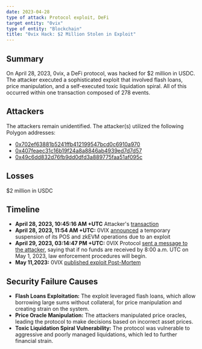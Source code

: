 ```yaml
---
date: 2023-04-28
type of attack: Protocol exploit, DeFi
target entity: "0vix"
type of entity: "Blockchain"
title: "0vix Hack: $2 Million Stolen in Exploit"
---
```


## Summary

On April 28, 2023, 0vix, a DeFi protocol, was hacked for $2 million in USDC. The attacker executed a sophisticated exploit that involved flash loans, price manipulation, and a self-executed toxic liquidation spiral. All of this occurred within one transaction composed of 278 events. 

## Attackers

The attackers remain unidentified. The attacker(s) utilized the following Polygon addresses: 
- [0x702ef63881b5241ffb412199547bcd0c6910a970](https://polygonscan.com/address/0x702ef63881b5241ffb412199547bcd0c6910a970)
- [0x407feaec31c16b19f24a8a8846ab4939ed7d7d57](https://polygonscan.com/address/0x407feaec31c16b19f24a8a8846ab4939ed7d7d57)
- [0x49c6dd832d76fb9dd0dfd3a889775faa51af095c](https://polygonscan.com/address/0x49c6dd832d76fb9dd0dfd3a889775faa51af095c)

## Losses

$2 million in USDC

## Timeline

- **April 28, 2023, 10:45:16 AM +UTC** Attacker's [transaction](https://polygonscan.com/tx/0x10f2c28f5d6cd8d7b56210b4d5e0cece27e45a30808cd3d3443c05d4275bb008)
- **April 28, 2023, 11:54 AM +UTC:** 0VIX [announced](https://twitter.com/0vixProtocol/status/1651917875672670209) a temporary suspension of its POS and zkEVM operations due to an exploit
- **April 29, 2023, 03:14:47 PM +UTC:** 0VIX Protocol [sent a message to the attacker]((https://etherscan.io/tx/0x2b447c193617e96339fce9d4ef4c4b5c91adeb59fcda2f0b2b9c9a59235ce786)), saying that if no funds are received by 8:00 a.m. UTC on May 1, 2023, law enforcement procedures will begin.
- **May 11,2023:** 0VIX [published exploit Post-Mortem](https://0vixprotocol.medium.com/0vix-exploit-post-mortem-15c882dcf479)


## Security Failure Causes

- **Flash Loans Exploitation:** The exploit leveraged flash loans, which allow borrowing large sums without collateral, for price manipulation and creating strain on the system.
- **Price Oracle Manipulation:** The attackers manipulated price oracles, leading the protocol to make decisions based on incorrect asset prices.
- **Toxic Liquidation Spiral Vulnerability:** The protocol was vulnerable to aggressive and poorly managed liquidations, which led to further financial strain.

